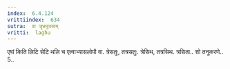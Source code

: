 ```yaml
---
index:  6.4.124
vrittiindex:  634
sutra:  वा जॄभ्रमुत्रसाम्
vritti:  laghu 
---
```


एषां किति लिटि सेटि थलि च एत्वाभ्यासलोपौ वा. त्रेसतुः, तत्रसतुः. त्रेसिथ, तत्रसिथ. त्रसिता.. शो तनूकरणे.. 5..

